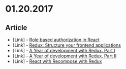 # 01.20.2017

## Article

- \[Link\] - [Role based authorization in React](https://hackernoon.com/role-based-authorization-in-react-c70bb7641db4#.9g810bb3r)
- \[Link\] - [Redux: Structure your frontend applications](https://medium.com/eleven-labs/redux-structure-your-frontend-applications-75cef2354f53#.qt81rw4m4)
- \[Link\] - [A Year of development with Redux. Part I](https://blog.shakacode.com/a-year-of-development-with-redux-part-i-a5791e124a7d#.4o1zt46y6)
- \[Link\] - [A Year of development with Redux. Part II](https://blog.shakacode.com/a-year-of-development-with-redux-part-ii-3035ff0b1781#.i9ky0t36j)
- \[Link\] - [React with Recompose with Redux](https://medium.com/@hartzis/react-recompose-redux-8a7e42d223e6#.j71sfjtbj)

